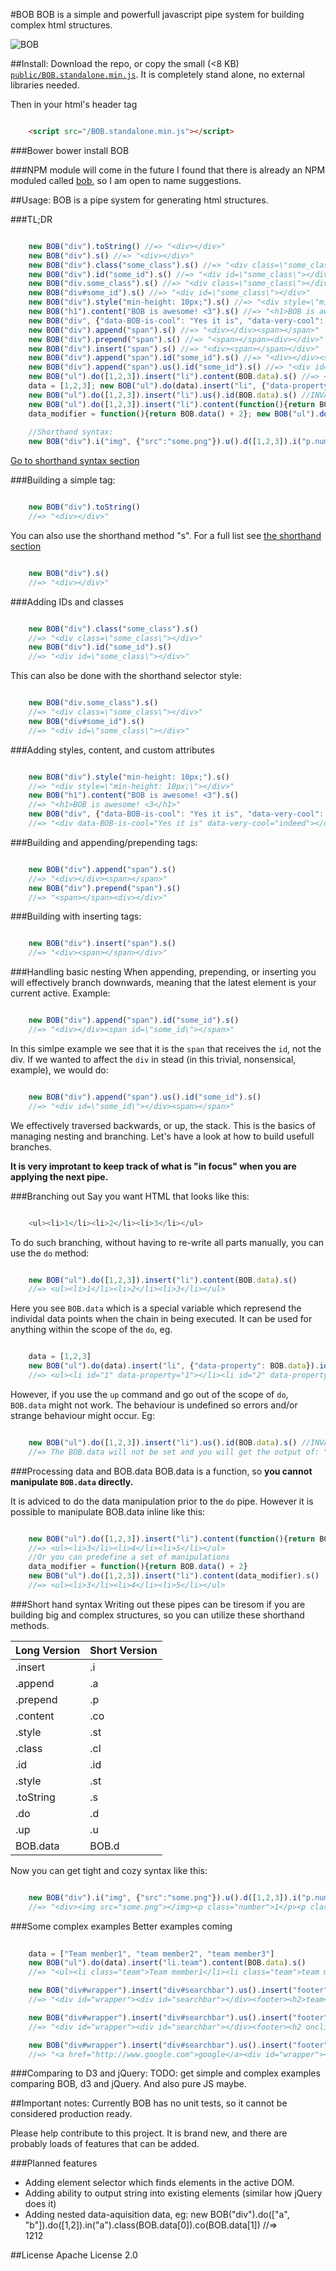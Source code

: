 #BOB
BOB is a simple and powerfull javascript pipe system for building complex html structures. 

![BOB](/BOB.png?raw=true)

##Install:
Download the repo, or copy the small (<8 KB) [`public/BOB.standalone.min.js`](public/BOB.standalone.min.js). It is completely stand alone, no external libraries needed.

Then in your html's header tag
```html

	<script src="/BOB.standalone.min.js"></script>
```

###Bower
    bower install BOB

###NPM module will come in the future
I found that there is already an NPM moduled called [bob](https://www.npmjs.com/package/bob), so I am open to name suggestions.

##Usage:
BOB is a pipe system for generating html structures.

###TL;DR
```javascript

	new BOB("div").toString() //=> "<div></div>"
	new BOB("div").s() //=> "<div></div>"
	new BOB("div").class("some_class").s() //=> "<div class=\"some_class\"></div>"
	new BOB("div").id("some_id").s() //=> "<div id=\"some_class\"></div>"
	new BOB("div.some_class").s() //=> "<div class=\"some_class\"></div>"
    new BOB("div#some_id").s() //=> "<div id=\"some_class\"></div>"
    new BOB("div").style("min-height: 10px;").s() //=> "<div style=\"min-height: 10px;\"></div>"
    new BOB("h1").content("BOB is awesome! <3").s() //=> "<h1>BOB is awesome! <3</h1>"
    new BOB("div", {"data-BOB-is-cool": "Yes it is", "data-very-cool": "indeed"}).s() //=> "<div data-BOB-is-cool="Yes it is" data-very-cool="indeed"></div>"
    new BOB("div").append("span").s() //=> "<div></div><span></span>"
    new BOB("div").prepend("span").s() //=> "<span></span><div></div>"
	new BOB("div").insert("span").s() //=> "<div><span></span></div>"
    new BOB("div").append("span").id("some_id").s() //=> "<div></div><span id=\"some_id\"></span>"
    new BOB("div").append("span").us().id("some_id").s() //=> "<div id=\"some_id\"></div><span></span>"
    new BOB("ul").do([1,2,3]).insert("li").content(BOB.data).s() //=> <ul><li>1</li><li>2</li><li>3</li></ul>
    data = [1,2,3]; new BOB("ul").do(data).insert("li", {"data-property": BOB.data}).id(BOB.data).s() //=> <ul><li id="1" data-property="1"></li><li id="2" data-property="2"></li><li id="3" data-property="3"></li></ul>
    new BOB("ul").do([1,2,3]).insert("li").us().id(BOB.data).s() //INVALID //=> The BOB.data will not be set and you will get the output of: "<ul><li></li><li></li><li></li></ul>".
    new BOB("ul").do([1,2,3]).insert("li").content(function(){return BOB.data() + 2}).s() //=> <ul><li>3</li><li>4</li><li>5</li></ul>
    data_modifier = function(){return BOB.data() + 2}; new BOB("ul").do([1,2,3]).insert("li").content(data_modifier).s() //=> <ul><li>3</li><li>4</li><li>5</li></ul>
    
    //Shorthand syntax:
    new BOB("div").i("img", {"src":"some.png"}).u().d([1,2,3]).i("p.number").co(BOB.d).s() //=> "<div><img src="some.png"></img><p class="number">1</p><p class="number">2</p><p class="number">3</p></div>"
```
[Go to shorthand syntax section](#shorthand)

###Building a simple tag:
```javascript

    new BOB("div").toString() 
    //=> "<div></div>"
```
You can also use the shorthand method "s". For a full list see [the shorthand section](#shorthand)

```javascript

    new BOB("div").s()
    //=> "<div></div>"
```

###Adding IDs and classes
```javascript

	new BOB("div").class("some_class").s()
    //=> "<div class=\"some_class\"></div>"
    new BOB("div").id("some_id").s()
    //=> "<div id=\"some_class\"></div>"
```

This can also be done with the shorthand selector style:
```javascript

    new BOB("div.some_class").s()
    //=> "<div class=\"some_class\"></div>"
    new BOB("div#some_id").s()
    //=> "<div id=\"some_class\"></div>"
```

###Adding styles, content, and custom attributes
```javascript

	new BOB("div").style("min-height: 10px;").s()
    //=> "<div style=\"min-height: 10px;\"></div>"
    new BOB("h1").content("BOB is awesome! <3").s()
    //=> "<h1>BOB is awesome! <3</h1>"
    new BOB("div", {"data-BOB-is-cool": "Yes it is", "data-very-cool": "indeed"}).s()
    //=> "<div data-BOB-is-cool="Yes it is" data-very-cool="indeed"></div>"
```

###Building and appending/prepending tags:
```javascript

    new BOB("div").append("span").s()
    //=> "<div></div><span></span>"
    new BOB("div").prepend("span").s()
    //=> "<span></span><div></div>"
```

###Building with inserting tags:
```javascript

    new BOB("div").insert("span").s()
    //=> "<div><span></span></div>"
```

###Handling basic nesting
When appending, prepending, or inserting you will effectively branch downwards, meaning that the latest element is your current active. Example:

```javascript

	new BOB("div").append("span").id("some_id").s()
	//=> "<div></div><span id=\"some_id\"></span>"
```

In this simlpe example we see that it is the `span` that receives the `id`, not the div. If we wanted to affect the `div` in stead (in this trivial, nonsensical, example), we would do:

```javascript

	new BOB("div").append("span").us().id("some_id").s()
	//=> "<div id=\"some_id\"></div><span></span>"	
```

We effectively traversed backwards, or up, the stack. This is the basics of managing nesting and branching. Let's have a look at how to build usefull branches.

**It is very improtant to keep track of what is "in focus" when you are applying the next pipe.**


###Branching out
Say you want HTML that looks like this:

```javascript

    <ul><li>1</li><li>2</li><li>3</li></ul>
```

To do such branching, without having to re-write all parts manually, you can use the `do` method:

```javascript

    new BOB("ul").do([1,2,3]).insert("li").content(BOB.data).s()
    //=> <ul><li>1</li><li>2</li><li>3</li></ul>
```

Here you see `BOB.data` which is a special variable which represend the individal data points when the chain in being executed. It can be used for anything within the scope of the `do`, eg.

```javascript

	data = [1,2,3]
    new BOB("ul").do(data).insert("li", {"data-property": BOB.data}).id(BOB.data).s()
    //=> <ul><li id="1" data-property="1"></li><li id="2" data-property="2"></li><li id="3" data-property="3"></li></ul>
```

However, if you use the `up` command and go out of the scope of `do`, `BOB.data` might not work. The behaviour is undefined so errors and/or strange behaviour might occur. Eg:

```javascript

	new BOB("ul").do([1,2,3]).insert("li").us().id(BOB.data).s() //INVALID
    //=> The BOB.data will not be set and you will get the output of: "<ul><li></li><li></li><li></li></ul>".
```

###Processing data and BOB.data
BOB.data is a function, so **you cannot manipulate `BOB.data` directly.**

It is adviced to do the data manipulation prior to the `do` pipe. However it is possible to manipulate BOB.data inline like this:

```javascript

	new BOB("ul").do([1,2,3]).insert("li").content(function(){return BOB.data() + 2}).s()
    //=> <ul><li>3</li><li>4</li><li>5</li></ul>
    //Or you can predefine a set of manipulations
    data_modifier = function(){return BOB.data() + 2}
    new BOB("ul").do([1,2,3]).insert("li").content(data_modifier).s()
    //=> <ul><li>3</li><li>4</li><li>5</li></ul>
```


<a name="shorthand"></a>
###Short hand syntax
Writing out these pipes can be tiresom if you are building big and complex structures, so you can utilize these shorthand methods.

Long Version | Short Version
------------ | -------------
.insert   | .i
.append   | .a
.prepend  | .p
.content  | .co
.style    | .st
.class    | .cl
.id       | .id
.style    | .st
.toString | .s
.do       | .d
.up       | .u
BOB.data  | BOB.d

Now you can get tight and cozy syntax like this:

```javascript

	new BOB("div").i("img", {"src":"some.png"}).u().d([1,2,3]).i("p.number").co(BOB.d).s()
	//=> "<div><img src="some.png"></img><p class="number">1</p><p class="number">2</p><p class="number">3</p></div>"
```

###Some complex examples
Better examples coming

```javascript
	
	data = ["Team member1", "team member2", "team member3"]
	new BOB("ul").do(data).insert("li.team").content(BOB.data).s()
	//=> "<ul><li class="team">Team member1</li><li class="team">team member2</li><li class="team">team member3</li></ul>"

	new BOB("div#wrapper").insert("div#searchbar").us().insert("footer").do(["team","contact","buy"]).insert("h2").content(BOB.data).s()
	//=> "<div id="wrapper"><div id="searchbar"></div><footer><h2>team</h2><h2>contact</h2><h2>buy</h2></footer></div>"

	new BOB("div#wrapper").insert("div#searchbar").us().insert("footer").do(["team","contact","buy"]).insert("h2",{"onclick": function(){return ("alert('" + BOB.data() + "');") }}).content(BOB.data).s()
	//=> "<div id="wrapper"><div id="searchbar"></div><footer><h2 onclick="alert('team');">team</h2><h2 onclick="alert('contact');">contact</h2><h2 onclick="alert('buy');">buy</h2></footer></div>"

	new BOB("div#wrapper").insert("div#searchbar").us().insert("footer").do(["team","contact","buy"]).insert("h2",{"onclick": function(){return ("alert('" + BOB.data() + "');") }}).content(BOB.data).us().us().prepend("a",{"href": "http://www.google.com"}).content("google").s()
	//=> "<a href="http://www.google.com">google</a><div id="wrapper"><div id="searchbar"></div><footer><h2 onclick="alert('team');">team</h2><h2 onclick="alert('contact');">contact</h2><h2 onclick="alert('buy');">buy</h2></footer></div>"
```

###Comparing to D3 and jQuery:
TODO: get simple and complex examples comparing BOB, d3 and jQuery. And also pure JS maybe.

##Important notes:
Currently BOB has no unit tests, so it cannot be considered production ready. 

Please help contribute to this project. It is brand new, and there are probably loads of features that can be added. 

###Planned features

 - Adding element selector which finds elements in the active DOM.
 - Adding ability to output string into existing elements (similar how jQuery does it)
 - Adding nested data-aquisition data, eg: new BOB("div").do(["a", "b"]).do([1,2]).in("a").class(BOB.data[0]).co(BOB.data[1])
 //=> <div><a class="a">1</a><a class="a">2</a><a class="b">1</a><a class="b">2</a></div>

##License
Apache License 2.0
